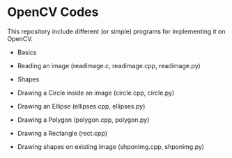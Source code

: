 OpenCV Codes
============

This repository include different (or simple) programs for implementing it on OpenCV.

* Basics
		
 *	Reading an image (readimage.c, readimage.cpp, readimage.py)

* Shapes

 *	Drawing a Circle inside an image (circle.cpp, circle.py)
 *	Drawing an Ellipse (ellipses.cpp, ellipses.py)
 *	Drawing a Polygon (polygon.cpp, polygon.py)
 *	Drawing a Rectangle (rect.cpp)
 *	Drawing shapes on existing image (shponimg.cpp, shponimg.py)

